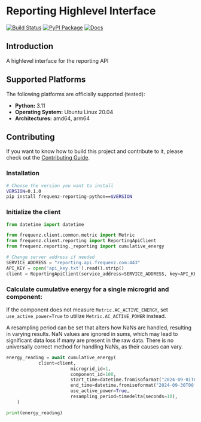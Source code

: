 # Reporting Highlevel Interface

[![Build Status](https://github.com/frequenz-floss/frequenz-reporting-python/actions/workflows/ci.yaml/badge.svg)](https://github.com/frequenz-floss/frequenz-reporting-python/actions/workflows/ci.yaml)
[![PyPI Package](https://img.shields.io/pypi/v/frequenz-reporting-python)](https://pypi.org/project/frequenz-reporting-python/)
[![Docs](https://img.shields.io/badge/docs-latest-informational)](https://frequenz-floss.github.io/frequenz-reporting-python/)

## Introduction

A highlevel interface for the reporting API

## Supported Platforms

The following platforms are officially supported (tested):

- **Python:** 3.11
- **Operating System:** Ubuntu Linux 20.04
- **Architectures:** amd64, arm64

## Contributing

If you want to know how to build this project and contribute to it, please
check out the [Contributing Guide](CONTRIBUTING.md).


### Installation

```bash
# Choose the version you want to install
VERSION=0.1.0
pip install frequenz-reporting-python==$VERSION
```


### Initialize the client

```python
from datetime import datetime

from frequenz.client.common.metric import Metric
from frequenz.client.reporting import ReportingApiClient
from frequenz.reporting._reporting import cumulative_energy

# Change server address if needed
SERVICE_ADDRESS = "reporting.api.frequenz.com:443"
API_KEY = open('api_key.txt').read().strip()
client = ReportingApiClient(service_address=SERVICE_ADDRESS, key=API_KEY)
```

### Calculate cumulative energy for a single microgrid and component:

If the component does not measure `Metric.AC_ACTIVE_ENERGY`, set `use_active_power=True`
to utilize `Metric.AC_ACTIVE_POWER` instead.

A resampling period can be set that alters how NaNs are handled, resulting in varying
results. NaN values are ignored in sums, which may lead to significant data loss
if many are present in the raw data. There is no universally correct method for
handling NaNs, as their causes can vary.

```python
energy_reading = await cumulative_energy(
			client=client,
                        microgrid_id=1,
                        component_id=100,
                        start_time=datetime.fromisoformat("2024-09-01T00:00:00"),
                        end_time=datetime.fromisoformat("2024-09-30T00:00:00"),
                        use_active_power=True,
                        resampling_period=timedelta(seconds=10),
    )

print(energy_reading)
```
